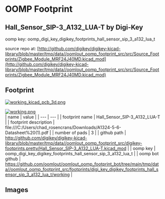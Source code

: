 # OOMP Footprint  
## Hall_Sensor_SIP-3_A132_LUA-T  by Digi-Key  
  
oomp key: oomp_digi_key_digikey_footprints_hall_sensor_sip_3_a132_lua_t  
  
source repo at: [http://github.com/digikey/digikey-kicad-library/blob/master/tmp/data//oomlout_oomp_footprint_src/src/Source_Footprints/Zigbee_Module_MRF24J40MD.kicad_mod](http://github.com/digikey/digikey-kicad-library/blob/master/tmp/data//oomlout_oomp_footprint_src/src/Source_Footprints/Zigbee_Module_MRF24J40MD.kicad_mod)  
## Footprint  
  
[![working_kicad_pcb_3d.png](working_kicad_pcb_3d_600.png)](working_kicad_pcb_3d.png)  
  
[![working.png](working_600.png)](working.png)  
| name | value | 
| --- | --- | 
| footprint name | Hall_Sensor_SIP-3_A132_LUA-T | 
| footprint description | file:///C:/Users/chad_rosencrans/Downloads/A1324-5-6-Datasheet%20(1).pdf | 
| number of pads | 3 | 
| github path | http://github.com/digikey/digikey-kicad-library/blob/master/tmp/data//oomlout_oomp_footprint_src/digikey-footprints.pretty/Hall_Sensor_SIP-3_A132_LUA-T.kicad_mod | 
| oomp key | oomp_digi_key_digikey_footprints_hall_sensor_sip_3_a132_lua_t | 
| oomp bot github | https://github.com/oomlout/oomlout_oomp_footprint_bot/tree/main/tmp/data//oomlout_oomp_footprint_src/footprints/digi_key_digikey_footprints_hall_sensor_sip_3_a132_lua_t/working | 
## Images  
